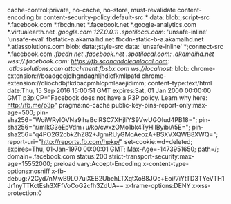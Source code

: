 cache-control:private, no-cache, no-store, must-revalidate
content-encoding:br
content-security-policy:default-src * data: blob:;script-src *.facebook.com *.fbcdn.net *.facebook.net *.google-analytics.com *.virtualearth.net *.google.com 127.0.0.1:* *.spotilocal.com:* 'unsafe-inline' 'unsafe-eval' fbstatic-a.akamaihd.net fbcdn-static-b-a.akamaihd.net *.atlassolutions.com blob: data:;style-src data: 'unsafe-inline' *;connect-src *.facebook.com *.fbcdn.net *.facebook.net *.spotilocal.com:* *.akamaihd.net wss://*.facebook.com:* https://fb.scanandcleanlocal.com:* *.atlassolutions.com attachment.fbsbx.com ws://localhost:* blob: chrome-extension://boadgeojelhgndaghljhdicfkmllpafd chrome-extension://dliochdbjfkdbacpmhlcpmleaejidimm;
content-type:text/html
date:Thu, 15 Sep 2016 15:00:51 GMT
expires:Sat, 01 Jan 2000 00:00:00 GMT
p3p:CP="Facebook does not have a P3P policy. Learn why here: http://fb.me/p3p"
pragma:no-cache
public-key-pins-report-only:max-age=500; pin-sha256="WoiWRyIOVNa9ihaBciRSC7XHjliYS9VwUGOIud4PB18="; pin-sha256="r/mIkG3eEpVdm+u/ko/cwxzOMo1bk4TyHIlByibiA5E="; pin-sha256="q4PO2G2cbkZhZ82+JgmRUyGMoAeozA+BSXVXQWB8XWQ="; report-uri="http://reports.fb.com/hpkp/"
set-cookie:wd=deleted; expires=Thu, 01-Jan-1970 00:00:01 GMT; Max-Age=-1473951650; path=/; domain=.facebook.com
status:200
strict-transport-security:max-age=15552000; preload
vary:Accept-Encoding
x-content-type-options:nosniff
x-fb-debug:72Cyd7nMwB9LO7uiXEB2UbehLTXqtXo88JQc+Eoi/7iYtTD3TYeVTH1Jr1nyTTKctEsh3XFfVoCoG2cfh3ZdUA==
x-frame-options:DENY
x-xss-protection:0

